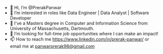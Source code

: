 - 👋 Hi, I’m @PrerakPanwar
- 👀 I’m interested in roles like Data Engineer | Data Analyst | Software Developer
- 🌱 I've a Masters degree in Computer and Information Science from University of Massachusetts, Dartmouth.
- 💞️ I’m looking for full-time job opportunities where I can make an impact!
- 📫 How to reach me https://www.linkedin.com/in/prerak-panwar/ or email me at panwarprerak98@gmail.com
